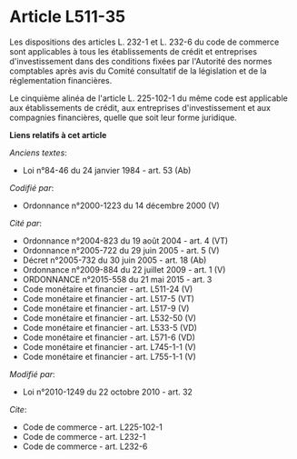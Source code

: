 # Article L511-35

Les dispositions des articles L. 232-1 et L. 232-6 du code de commerce sont applicables à tous les établissements de crédit
et entreprises d'investissement dans des conditions fixées par l'Autorité des normes comptables après avis du Comité
consultatif de la législation et de la réglementation financières. 

Le cinquième alinéa de l'article L. 225-102-1 du même code est applicable aux établissements de crédit, aux entreprises
d'investissement et aux compagnies financières, quelle que soit leur forme juridique.

**Liens relatifs à cet article**

_Anciens textes_:

  - Loi n°84-46 du 24 janvier 1984 - art. 53 (Ab)

_Codifié par_:

  - Ordonnance n°2000-1223 du 14 décembre 2000 (V)

_Cité par_:

  - Ordonnance n°2004-823 du 19 août 2004 - art. 4 (VT)
  - Ordonnance n°2005-722 du 29 juin 2005 - art. 5 (V)
  - Décret n°2005-732 du 30 juin 2005 - art. 18 (Ab)
  - Ordonnance n°2009-884 du 22 juillet 2009 - art. 1 (V)
  - ORDONNANCE n°2015-558 du 21 mai 2015 - art. 3
  - Code monétaire et financier - art. L511-24 (V)
  - Code monétaire et financier - art. L517-5 (VT)
  - Code monétaire et financier - art. L517-9 (V)
  - Code monétaire et financier - art. L532-50 (V)
  - Code monétaire et financier - art. L533-5 (VD)
  - Code monétaire et financier - art. L571-6 (VD)
  - Code monétaire et financier - art. L745-1-1 (V)
  - Code monétaire et financier - art. L755-1-1 (V)

_Modifié par_:

  - Loi n°2010-1249 du 22 octobre 2010 - art. 32

_Cite_:

  - Code de commerce - art. L225-102-1
  - Code de commerce - art. L232-1
  - Code de commerce - art. L232-6
